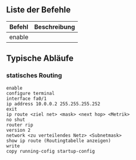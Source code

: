 ## Liste der Befehle

| Befehl | Beschreibung |
| ------ | ------------ |
| enable |              |

## Typische Abläufe

### statisches Routing

```
enable
configure terminal
interface fa0/1
ip address 10.0.0.2 255.255.255.252
exit
ip route <ziel net> <mask> <next hop> <Metrik>
no shut
router rip
version 2
network <zu verteilendes Netz> <Subnetmask>
show ip route (Routingtabelle anzeigen)
write
copy running-cofig startup-config
```